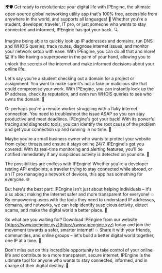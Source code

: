🌍🛡️ Get ready to revolutionize your digital life with IPEngine, the ultimate open-source global networking utility app that's 100% free, accessible from anywhere in the world, and supports all languages! 📡 Whether you're a student, developer, traveler, IT pro, or just someone who wants to stay connected and informed, IPEngine has got your back. 🔍

Imagine being able to quickly look up IP addresses and domains, run DNS and WHOIS queries, trace routes, diagnose internet issues, and monitor your network setup with ease. With IPEngine, you can do all that and more! 💻 It's like having a superpower in the palm of your hand, allowing you to unlock the secrets of the internet and make informed decisions about your online life.

Let's say you're a student checking out a domain for a project or assignment. You want to make sure it's not a fake or malicious site that could compromise your work. With IPEngine, you can instantly look up the IP address, check its reputation, and even run WHOIS queries to see who owns the domain. 🤔

Or perhaps you're a remote worker struggling with a flaky internet connection. You need to troubleshoot the issue ASAP so you can stay productive and meet deadlines. IPEngine's got your back! With its powerful tracing and diagnostic tools, you can identify the root cause of the problem and get your connection up and running in no time. 💪

Maybe you're a small business owner who wants to protect your website from cyber threats and ensure it stays online 24/7. IPEngine's got you covered! With its real-time monitoring and alerting features, you'll be notified immediately if any suspicious activity is detected on your site. 👀

The possibilities are endless with IPEngine! Whether you're a developer testing API endpoints, a traveler trying to stay connected while abroad, or an IT pro managing a network of devices, this app has something for everyone. 🌐

But here's the best part: IPEngine isn't just about helping individuals – it's also about making the internet safer and more transparent for everyone! 💥 By empowering users with the tools they need to understand IP addresses, domains, and networks, we can help identify suspicious activity, detect scams, and make the digital world a better place. 🌈

So what are you waiting for? Download IPEngine from our website [https://www.ipengine.xyz](https://www.ipengine.xyz) today and join the movement towards a safer, smarter internet! 💥 Share it with your friends, communities, and online groups – let's build a better digital world together, one IP at a time. 🚀

Don't miss out on this incredible opportunity to take control of your online life and contribute to a more transparent, secure internet. IPEngine is the ultimate tool for anyone who wants to stay connected, informed, and in charge of their digital destiny. 💪